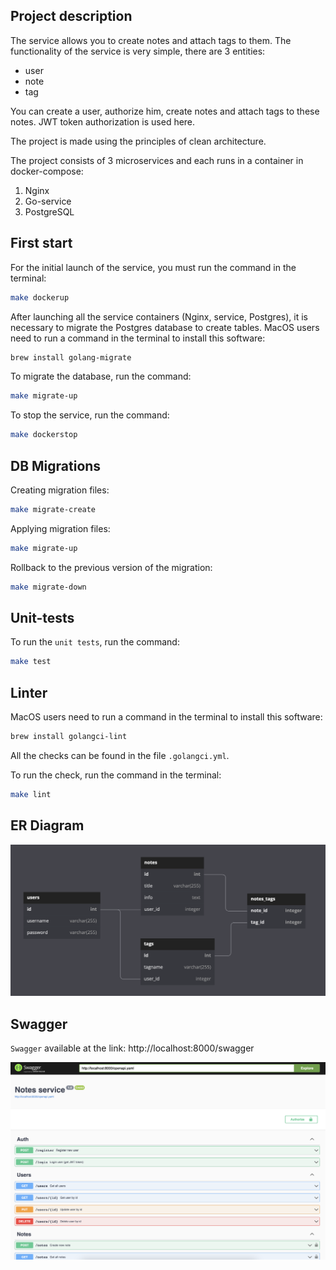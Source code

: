 ## Project description
The service allows you to create notes and attach tags to them.
The functionality of the service is very simple, there are 3 entities:
- user
- note
- tag

You can create a user, authorize him, create notes and attach tags to these notes.
JWT token authorization is used here.

The project is made using the principles of clean architecture.

The project consists of 3 microservices and each runs in a container in docker-compose:
1. Nginx
2. Go-service
3. PostgreSQL

## First start
For the initial launch of the service, you must run the command in the terminal:
```bash
make dockerup
```

After launching all the service containers (Nginx, service, Postgres), it is necessary to migrate
the Postgres database to create tables. MacOS users need to run a command in the terminal to install this software:
```bash
brew install golang-migrate
```
To migrate the database, run the command:
```bash
make migrate-up
```

To stop the service, run the command:
```bash
make dockerstop
```

## DB Migrations
Creating migration files:
```bash
make migrate-create
```
Applying migration files:
```bash
make migrate-up
```
Rollback to the previous version of the migration:
```bash
make migrate-down
```

## Unit-tests
To run the `unit tests`, run the command:
```bash
make test
```

## Linter
MacOS users need to run a command in the terminal to install this software:
```bash
brew install golangci-lint
```
All the checks can be found in the file `.golangci.yml`.

To run the check, run the command in the terminal:
```bash
make lint
```

## ER Diagram
<p align="left">
    <img src="assets/er.png" width="700">
</p>

## Swagger
`Swagger` available at the link: http://localhost:8000/swagger
<p align="left">
    <img src="assets/swagger.png" width="700">
</p>